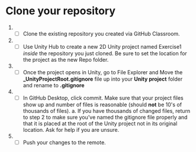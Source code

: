 # Clone your repository
1. - [ ] Clone the existing repository you created via GitHub Classroom.
2. - [ ] Use Unity Hub to create a new 2D Unity project named Exercise1 *inside* the repository you just cloned.  Be sure to set the location for the project as the new Repo folder.  
3. - [ ] Once the project opens in Unity, go to File Explorer and Move the **_UnityProjectRoot.gitignore** file up into your **Unity project** folder and rename to **.gitignore**
4. - [ ] In GitHub Desktop, click commit. Make sure that your project files show up and number of files is reasonable (should **not** be 10's of thousands of files).
   a.	If you have thousands of changed files, return to step 2 to make sure you’ve named the gitignore file properly and that it is placed at the root of the Unity project not in its original location.  Ask for help if you are unsure.
5. - [ ] Push your changes to the remote.
